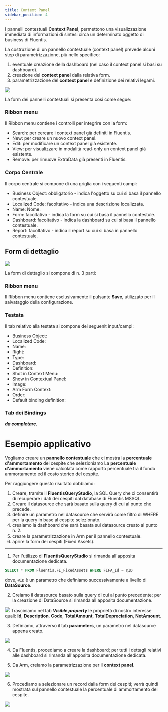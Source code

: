 ```yaml
---
title: Context Panel
sidebar_position: 4
---
```


I pannelli contestuali **Context Panel**, permettono una visualizzazione immediata di informazioni di sintesi circa un determinato oggetto di business di Fluentis.  

La costruzione di un pannello contestuale (context panel) prevede alcuni step di parametrizzazione, più nello specifico:
1.  eventuale creazione della dashboard (nel caso il context panel si basi su dashboard).
2.  creazione del **context panel** dalla relativa form. 
3.  parametrizzazione del **context panel** e definizione dei relativi legami.

![](/img/en-US/extradata/20250318122749.png)

La form dei pannelli contestuali si presenta così come segue:

### Ribbon menu
Il Ribbon menu contiene i controlli per integrire con la form:
* Search: per cercare i context panel già definiti in Fluentis. 
* New: per creare un nuovo context panel.
* Edit: per modificare un context panel già esistente.
* View: per visualizzare in modalità read-only un context panel già esistente.
* Remove: per rimuove ExtraData già presenti in Fluentis.  

### Corpo Centrale
Il corpo centrale si compone di una griglia con i seguenti campi:
* Business Object: obbligatorio - indica l'oggetto su cui si basa il pannello contestuale.
* Localized Code: facoltativo - indica una descrizione localizzata.
* Name: Nome.
* Form: facoltativo - indica la form su cui si basa il pannello contestule.
* Dashboard: facoltativo - indica la dashboard su cui si basa il pannello contestuale.
* Report: facoltativo - indica il report su cui si basa in pannello contestuale.

## Form di dettaglio
![](/img/en-US/extradata/20250318135028.png)

La form di dettaglio si compone di n. 3 parti:

### Ribbon menu
Il Ribbon menu contiene esclusivamente il pulsante **Save**, utilizzato per il salvataggio della configurazione.   

### Testata
Il tab relativo alla testata si compone dei seguenit input/campi:
* Business Object: 
* Localized Code:
* Name:
* Right:
* Type:
* Dashboard:
* Definition:
* Shot in Context Menu:
* Show in Contextual Panel:
* Image:
* Arm Form Context:
* Order:
* Default binding definition:


### Tab dei Bindings

***da completare.***


# Esempio applicativo
Vogliamo creare un **pannello contestuale** che ci mostra la **percentuale d'ammortamento** del cespite che selezioniamo
La **percentuale d'ammortamento** viene calcolata come rapporto percentuale tra il fondo ammortamento ed il costo storico del cespite.  

Per raggiungere questo risultato dobbiamo:
1. Creare, tramite il **FluentisQueryStudio**, la SQL Query che ci consentirà di recuperare i dati dei cespiti dal database di Fluentis MSSQL.
2. Creare il datasource che sarà basato sulla query di cui al punto che precede.
3. definire un parametro nel datasource che servirà come filtro di WHERE per la query in base al cespite selezionato.
4. creaiamo la dashboard che sarà basata sul datasource creato al punto n. 2.
5. creare la parametrizzazione in Arm per il pannello contestuale.
6. aprire la form dei cespiti (Fixed Assets).
---
1. Per l'utilizzo di **FluentisQueryStudio** si rimanda all'apposita documentazione dedicata.  

```SQL
SELECT * FROM Fluentis.FI_FixedAssets WHERE FIFA_Id = @ID
```
dove, ```@ID``` è un parametro che definiamo successivamente a livello di **DataSource**.  

2. Creiamo il datasource basato sulla query di cui al punto precedente; per la creazione di DataSource si rimanda all'apposita documentazione.   

![](/img/en-US/extradata/20250318143226.png)
Trasciniamo nel tab ***Visible property*** le proprietà di nostro interesse quali: **Id**, **Description**, **Code**, **TotalAmount**, **TotalDepreciation**, **NetAmount**.  

3. Definiamo, attraverso il tab **parameters**,  un parametro nel datasource appena creato.

![](/img/en-US/extradata/20250318144742.png)

4. Da Fluentis, procediamo a creare la dashboard; per tutti i dettagli relativi alle dashboard si rimanda all'apposita documentazione dedicata.  

5. Da Arm, creiamo la parametrizzazione per il **context panel**.  

![](/img/en-US/extradata/20250318145023.png)

6. Procediamo a selezionare un record dalla form dei cespiti; verrà quindi mostrata sul pannello contestuale la percentuale di ammortamento del cespite.  

![](/img/en-US/extradata/20250318153357.png)


